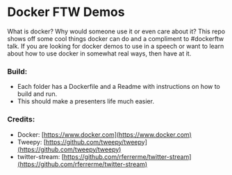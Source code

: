 # Docker FTW Demos

What is docker? Why would someone use it or even care about it? This repo shows off some cool things
docker can do and a compliment to #dockerftw talk. If you are looking for docker demos to use in a 
speech or want to learn about how to use docker in somewhat real ways, then have at it.

### Build:

* Each folder has a Dockerfile and a Readme with instructions on how to build and run.
* This should make a presenters life much easier.

### Credits:

* Docker: [https://www.docker.com](https://www.docker.com)
* Tweepy: [https://github.com/tweepy/tweepy](https://github.com/tweepy/tweepy)
* twitter-stream: [https://github.com/rferrerme/twitter-stream](https://github.com/rferrerme/twitter-stream)
